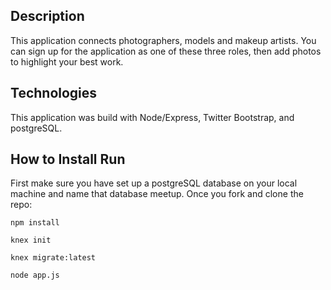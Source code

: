 ## Description

This application connects photographers, models and makeup artists. You can sign up for the application as one of these three roles, then add photos to highlight your best work.

## Technologies

This application was build with Node/Express, Twitter Bootstrap, and postgreSQL.

## How to Install Run

First make sure you have set up a postgreSQL database on your local machine and name that database meetup. Once you fork and clone the repo: 

```npm install```

```knex init```

```knex migrate:latest```

```node app.js```
